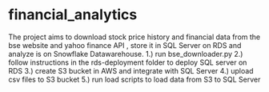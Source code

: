 # financial_analytics
The project aims to download stock price history and financial data from the bse website and yahoo finance API , store it in SQL Server on RDS and analyze is on Snowflake Datawarehouse.
 1.) run bse_downloader.py
 2.) follow instructions in the rds-deployment folder to deploy SQL server on RDS
 3.) create S3 bucket in AWS and integrate with SQL Server
 4.) upload csv files to S3 bucket
 5.) run load scripts to load data from S3 to SQL Server
